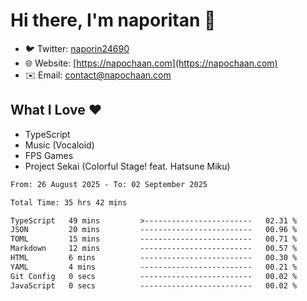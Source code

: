 # Hi there, I'm naporitan 👋

- 🐦 Twitter: [naporin24690](https://twitter.com/naporin24690)
- 🌐 Website: [https://napochaan.com](https://napochaan.com)
- ✉️ Email: [contact@napochaan.com](mailto:contact@napochaan.com)

## What I Love ❤️
- TypeScript
- Music (Vocaloid)
- FPS Games
- Project Sekai (Colorful Stage! feat. Hatsune Miku)

<!--START_SECTION:waka-->

```txt
From: 26 August 2025 - To: 02 September 2025

Total Time: 35 hrs 42 mins

TypeScript   49 mins         >------------------------   02.31 %
JSON         20 mins         -------------------------   00.96 %
TOML         15 mins         -------------------------   00.71 %
Markdown     12 mins         -------------------------   00.57 %
HTML         6 mins          -------------------------   00.30 %
YAML         4 mins          -------------------------   00.21 %
Git Config   0 secs          -------------------------   00.02 %
JavaScript   0 secs          -------------------------   00.02 %
```

<!--END_SECTION:waka-->

